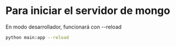 # Para iniciar el servidor de mongo
En modo desarrollador, funcionará con --reload
```bash	
python main:app --reload
```
